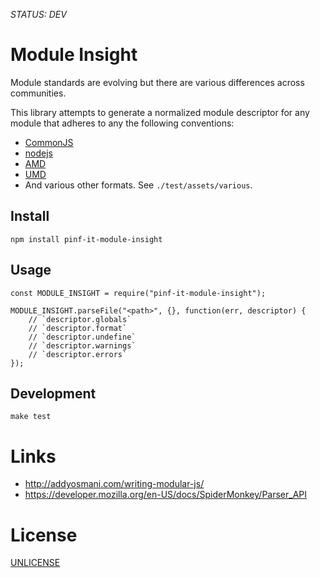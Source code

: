 *STATUS: DEV*

Module Insight
==============

Module standards are evolving but there are various differences across communities.

This library attempts to generate a normalized module descriptor for
any module that adheres to any the following conventions:

  * [CommonJS](http://wiki.commonjs.org/wiki/Modules/1.1)
  * [nodejs](http://nodejs.org/api/modules.html)
  * [AMD](https://github.com/amdjs/amdjs-api/wiki/AMD)
  * [UMD](https://github.com/umdjs/umd)
  * And various other formats. See `./test/assets/various`.


Install
-------

    npm install pinf-it-module-insight


Usage
-----

    const MODULE_INSIGHT = require("pinf-it-module-insight");
    
    MODULE_INSIGHT.parseFile("<path>", {}, function(err, descriptor) {
        // `descriptor.globals`
        // `descriptor.format`
        // `descriptor.undefine`
        // `descriptor.warnings`
        // `descriptor.errors`
    });


Development
-----------

    make test


Links
=====

  * http://addyosmani.com/writing-modular-js/
  * https://developer.mozilla.org/en-US/docs/SpiderMonkey/Parser_API


License
=======

[UNLICENSE](http://unlicense.org/)

